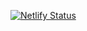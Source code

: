 [![Netlify Status](https://api.netlify.com/api/v1/badges/ca1a4782-c655-48d8-8952-82746721c788/deploy-status)](https://app.netlify.com/projects/villagercheatsheet/deploys)
